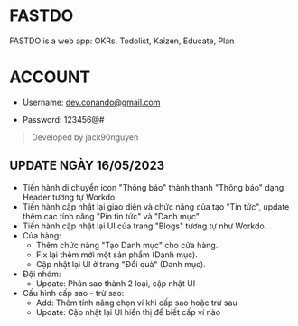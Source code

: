 # FASTDO

FASTDO is a web app: OKRs, Todolist, Kaizen, Educate, Plan

# ACCOUNT

- Username: dev.conando@gmail.com

- Password: 123456@#

> Developed by jack90nguyen


## UPDATE NGÀY 16/05/2023
- Tiến hành di chuyển icon "Thông báo" thành thanh "Thông báo" dạng Header tương tự Workdo.
- Tiến hành cập nhật lại giao diện và chức năng của tạo "Tin tức", update thêm các tính năng "Pin tin tức" và "Danh mục".
- Tiến hành cập nhật lại UI của trang "Blogs" tương tự như Workdo.
- Cửa hàng:
    + Thêm chức năng "Tạo Danh mục" cho cửa hàng.
    + Fix lại thêm mới một sản phẩm (Danh mục).
    + Cập nhật lại UI ở trang "Đổi quà" (Danh mục).
- Đội nhóm: 
    + Update: Phân sao thành 2 loại, cập nhật UI
- Cấu hình cấp sao - trừ sao:
    + Add: Thêm tính năng chọn ví khi cấp sao hoặc trừ sau
    + Update: Cập nhật lại UI hiển thị để biết cấp ví nào
